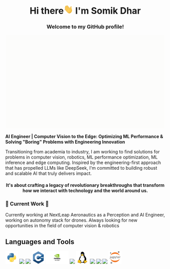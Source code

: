 <h1 align= "center"> Hi there<img src="https://github.com/somikdhar729/somikdhar729/blob/main/wave.gif" width="30px" height="30px"/> I'm Somik Dhar</h1>

<h3 align="center">Welcome to my GitHub profile!</h3>

<p align="center">
<img src="https://github.com/somikdhar729/somikdhar729/blob/main/tumblr_mz264jjFan1qav3uso2_r2_500.gif" style="width: auto; max-width: 100%; height: auto;">
</p>

<b> AI Engineer | Computer Vision to the Edge: Optimizing ML Performance & Solving "Boring" Problems with Engineering Innovation </b>
<p>Transitioning from academia to industry, I am working to find solutions for problems in computer vision, robotics, ML performance optimization, ML inference and edge computing. Inspired by the engineering-first approach that has propelled LLMs like DeepSeek, I'm committed to building robust and scalable AI that truly delivers impact.</p>


<h4 align="center" class="customFontColor">It's about crafting a legacy of revolutionary breakthroughs that transform how we interact with technology and the world around us. </h4>

<!-- <p> I'm a <b>Computer Vision/Robotics Software Engineer</b> 🤖 on a relentless pursuit to chart new territories in autonomous navigation and computer vision. I am focused on innovating and streamlining autonomous navigation systems. I'm committed to advancing the field of robotics and computer vision with practical, impactful research.  With a steadfast commitment to making prototypes a reality, I harness my technical acumen to engineer products and <b>pioneering solutions</b> that redefine our technological landscape.🌐🛠️</p> --> 

### 🚀 Current Work 🚀
Currently working at NextLeap Aeronautics as a Perception and AI Engineer, working on autonomy stack for drones. Always looking for new opportunities in the field of computer vision & robotics
<!-- I'm a master's student at New York University, graduating in spring 2024. I am working as a researcher at AI4CE lab on my project to build a sequence-based Visual Place Recognition(VPR) pipeline. -->

<h2> Languages and Tools </h2>
<code><img height="40" src="https://raw.githubusercontent.com/github/explore/80688e429a7d4ef2fca1e82350fe8e3517d3494d/topics/python/python.png"></code>
<code><img height="40" src="https://cdn.jsdelivr.net/gh/devicons/devicon/icons/pytorch/pytorch-original.svg"></code>
<code><img height="40" src="https://upload.wikimedia.org/wikipedia/commons/3/32/OpenCV_Logo_with_text_svg_version.svg"></code>
<code><img height="40" src="https://raw.githubusercontent.com/github/explore/80688e429a7d4ef2fca1e82350fe8e3517d3494d/topics/cpp/cpp.png"></code>
<code><img height="40" src="https://github.com/somikdhar729/somikdhar729/blob/main/Tensorrt.webp"></code>
<code><img height="40" src="https://upload.wikimedia.org/wikipedia/commons/b/bb/Ros_logo.svg"></code>
<code><img height="40" src="https://raw.githubusercontent.com/github/explore/80688e429a7d4ef2fca1e82350fe8e3517d3494d/topics/linux/linux.png"></code>
<code><img height="40" src="https://github.com/somikdhar729/somikdhar729/assets/45973106/8495c5c4-e453-4eb7-91d1-c9529b8711dd"></code>
<code><img height="40" src="https://git-scm.com/images/logos/downloads/Git-Icon-1788C.png"></code>
<code><img height="40" src="https://www.okan.edu.tr/uploads/c_1920x760/slider/matlab-simulink/mlsl-12062018.jpg"></code>
<code><img height="40" src="https://raw.githubusercontent.com/github/explore/80688e429a7d4ef2fca1e82350fe8e3517d3494d/topics/jupyter-notebook/jupyter-notebook.png"></code>
